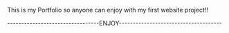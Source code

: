 This is my Portfolio so anyone can enjoy with my first website project!!


---------------------------------ENJOY-------------------------------------
